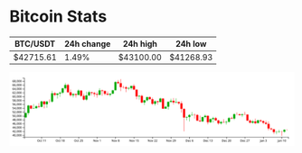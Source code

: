 # Bitcoin Stats

BTC/USDT|24h change|24h high|24h low|
|---|---|---|---|
|$42715.61|1.49%|$43100.00|$41268.93|

<img src="./chart.svg">
